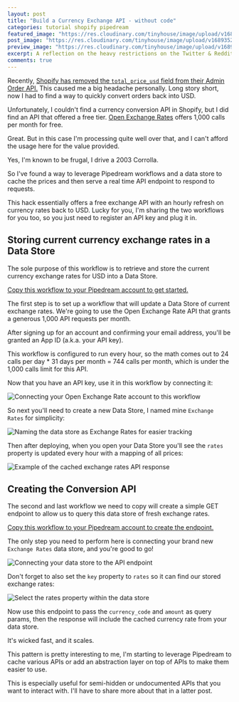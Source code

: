 ```yaml
---
layout: post
title: "Build a Currency Exchange API - without code"
categories: tutorial shopify pipedream 
featured_image: "https://res.cloudinary.com/tinyhouse/image/upload/v1689352272/Blog/Photos/DALL_E_2023-07-14_12.30.49.png"
post_image: "https://res.cloudinary.com/tinyhouse/image/upload/v1689352272/Blog/Photos/DALL_E_2023-07-14_12.30.49.png"
preview_image: "https://res.cloudinary.com/tinyhouse/image/upload/v1689352272/Blog/Photos/DALL_E_2023-07-14_12.30.49.png"
excerpt: A reflection on the heavy restrictions on the Twitter & Reddit APIs that helped build my early career over 10 years ago.
comments: true
---
```


Recently, [Shopify has removed the `total_price_usd` field from their Admin Order API.](https://shopify.dev/docs/api/release-notes/2022-10#deprecated-order-and-lineitem-properties) This caused me a big headache personally. Long story short, now I had to find a way to quickly convert orders back into USD.

Unfortunately, I couldn't find a currency conversion API in Shopify, but I did find an API that offered a free tier. [Open Exchange Rates](https://openexchangerates.org/) offers 1,000 calls per month for free.

Great. But in this case I'm processing quite well over that, and I can't afford the usage here for the value provided.

Yes, I'm known to be frugal, I drive a 2003 Corrolla. 

So I've found a way to leverage Pipedream workflows and a data store to cache the prices and then serve a real time API endpoint to respond to requests.

This hack essentially offers a free exchange API with an hourly refresh on currency rates back to USD. Lucky for you, I'm sharing the two workflows for you too, so you just need to register an API key and plug it in.

## Storing current currency exchange rates in a Data Store

The sole purpose of this workflow is to retrieve and store the current currency exchange rates for USD into a Data Store.

[Copy this workflow to your Pipedream account to get started.](https://pipedream.com/new?h=tch_ORVfvQ)

The first step is to set up a workflow that will update a Data Store of current exchange rates. We're going to use the Open Exchange Rate API that grants a generous 1,000 API requests per month.

After signing up for an account and confirming your email address, you'll be granted an App ID (a.k.a. your API key).

This workflow is configured to run every hour, so the math comes out to 24 calls per day * 31 days per month = 744 calls per month, which is under the 1,000 calls limit for this API.

Now that you have an API key, use it in this workflow by connecting it:

![Connecting your Open Exchange Rate account to this workflow](https://res.cloudinary.com/tinyhouse/image/upload/v1689352901/Blog/Photos/CleanShot_2023-07-14_at_12.41.29.png)

So next you'll need to create a new Data Store, I named mine `Exchange Rates` for simplicity:

![Naming the data store as Exchange Rates for easier tracking](https://res.cloudinary.com/tinyhouse/image/upload/v1689353218/Blog/Photos/CleanShot_2023-07-14_at_12.46.46.png)

Then after deploying, when you open your Data Store you'll see the `rates` property is updated every hour with a mapping of all prices:

![Example of the cached exchange rates API response](https://res.cloudinary.com/tinyhouse/image/upload/v1689352728/Blog/Photos/CleanShot_2023-07-14_at_12.38.33.png)

## Creating the Conversion API

The second and last workflow we need to copy will create a simple GET endpoint to allow us to query this data store of fresh exchange rates.

[Copy this workflow to your Pipedream account to create the endpoint.]()

The only step you need to perform here is connecting your brand new `Exchange Rates` data store, and you're good to go!

![Connecting your data store to the API endpoint](https://res.cloudinary.com/tinyhouse/image/upload/v1689353390/Blog/Photos/CleanShot_2023-07-14_at_12.49.13.png)

Don't forget to also set the `key` property to `rates` so it can find our stored exchange rates:

![Select the rates property within the data store](https://res.cloudinary.com/tinyhouse/image/upload/v1689353445/Blog/Photos/CleanShot_2023-07-14_at_12.49.22.png)

Now use this endpoint to pass the `currency_code` and `amount` as query params, then the response will include the cached currency rate from your data store.

It's wicked fast, and it scales.

This pattern is pretty interesting to me, I'm starting to leverage Pipedream to cache various APIs or add an abstraction layer on top of APIs to make them easier to use.

This is especially useful for semi-hidden or undocumented APIs that you want to interact with. I'll have to share more about that in a latter post.


